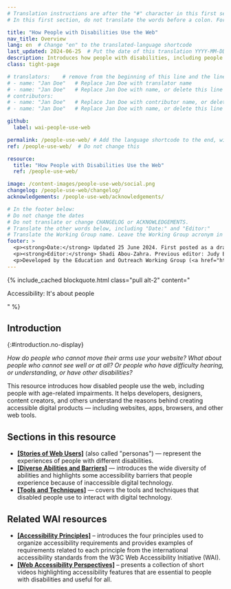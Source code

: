 ```yaml
---
# Translation instructions are after the "#" character in this first section. They are comments that do not show up in the web page. You do not need to translate the instructions after #.
# In this first section, do not translate the words before a colon. For example, do not translate "title:". Do translate the text after "title:".

title: "How People with Disabilities Use the Web"
nav_title: Overview
lang: en  # Change "en" to the translated-language shortcode
last_updated: 2024-06-25  # Put the date of this translation YYYY-MM-DD (with month in the middle)
description: Introduces how people with disabilities, including people with age-related impairments, use the Web.
class: tight-page

# translators:    # remove from the beginning of this line and the lines below: "# " (the hash sign and the space)
# - name: "Jan Doe"   # Replace Jan Doe with translator name
# - name: "Jan Doe"   # Replace Jan Doe with name, or delete this line if not multiple translators
# contributors:
# - name: "Jan Doe"   # Replace Jan Doe with contributor name, or delete this line if none
# - name: "Jan Doe"   # Replace Jan Doe with name, or delete this line if not multiple contributors

github:
  label: wai-people-use-web

permalink: /people-use-web/ # Add the language shortcode to the end, with no slash at the end. For example /path/to/file/fr
ref: /people-use-web/  # Do not change this

resource:
  title: "How People with Disabilities Use the Web"
  ref: /people-use-web/

image: /content-images/people-use-web/social.png
changelog: /people-use-web/changelog/
acknowledgements: /people-use-web/acknowledgements/

# In the footer below:
# Do not change the dates
# Do not translate or change CHANGELOG or ACKNOWLEDGEMENTS.
# Translate the other words below, including "Date:" and "Editor:"
# Translate the Working Group name. Leave the Working Group acronym in English.
footer: >
  <p><strong>Date:</strong> Updated 25 June 2024. First posted as a draft in 1999.<!-- CHANGELOG.--></p>
  <p><strong>Editor:</strong> Shadi Abou-Zahra. Previous editor: Judy Brewer. See ACKNOWLEDGEMENTS for additional editors and contributors.</p>
  <p>Developed by the Education and Outreach Working Group (<a href="https://www.w3.org/WAI/EO/">EOWG</a>) with support from the <a href="https://www.w3.org/WAI/about/projects/wai-guide/">WAI-Guide Project</a> and <a href="https://www.w3.org/WAI/WAI-AGE/">WAI-AGE Project</a> co-funded by the European Commission (EC).</p>
---
```


{% include_cached blockquote.html class="pull alt-2" content="<p>Accessibility: It's about people</p>" %}

## Introduction
{:#introduction.no-display}

*How do people who cannot move their arms use your website? What about people who cannot see well or at all? Or people who have difficulty hearing, or understanding, or have other disabilities?*

This resource introduces how disabled people use the web, including people with age-related impairments. It helps developers, designers, content creators, and others understand the reasons behind creating accessible digital products &mdash; including websites, apps, browsers, and other web tools.

## Sections in this resource

- **[[Stories of Web Users]](/people-use-web/user-stories/)** (also called "personas") &mdash; represent the experiences of people with different disabilities.
- **[[Diverse Abilities and Barriers]](/people-use-web/abilities-barriers/)** &mdash; introduces the wide diversity of abilities and highlights some accessibility barriers that people experience because of inaccessible digital technology.
- **[[Tools and Techniques]](/people-use-web/tools-techniques/)** &mdash; covers the tools and techniques that disabled people use to interact with digital technology.

## Related WAI resources

- **[[Accessibility Principles]](/fundamentals/accessibility-principles/)** – introduces the four principles used to organize accessibility requirements and provides examples of requirements related to each principle from the international accessibility standards from the W3C Web Accessibility Initiative (WAI).
- **[[Web Accessibility Perspectives]](/perspective-videos/)** – presents a collection of short videos highlighting accessibility features that are essential to people with disabilities and useful for all.
